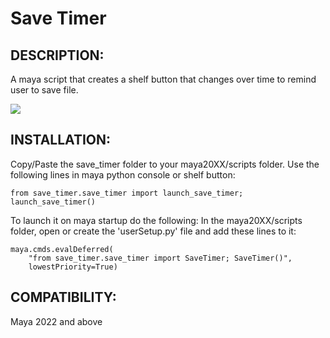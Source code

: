 # Save Timer
## DESCRIPTION:
A maya script that creates a shelf button that changes over time to remind user to save file.

![](https://garcia-nicolas.com/wp-content/uploads/2024/02/save_timer_demo.gif)


## INSTALLATION:
Copy/Paste the save_timer folder to your maya20XX/scripts folder.
Use the following lines in maya python console or shelf button:

```
from save_timer.save_timer import launch_save_timer; launch_save_timer()
```

To launch it on maya startup do the following:
In the maya20XX/scripts folder, open or create the 'userSetup.py' file and add these lines to it:
```
maya.cmds.evalDeferred(
    "from save_timer.save_timer import SaveTimer; SaveTimer()",
    lowestPriority=True)
```
## COMPATIBILITY:
Maya 2022 and above
